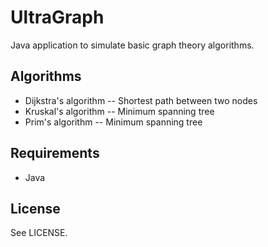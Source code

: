 # UltraGraph

Java application to simulate basic graph theory algorithms.

## Algorithms

* Dijkstra's algorithm -- Shortest path between two nodes
* Kruskal's algorithm -- Minimum spanning tree
* Prim's algorithm -- Minimum spanning tree

## Requirements

* Java

## License

See LICENSE.
